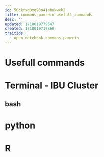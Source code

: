 ```yaml
---
id: 50cktxg0xq93o4jabukwxk2
title: commons-pamrein-usefull_commands
desc: ''
updated: 1718019779547
created: 1718019717860
traitIds:
  - open-notebook-commons-pamrein
---
```


# Usefull commands

# Terminal - IBU Cluster


## bash


# python


# R
